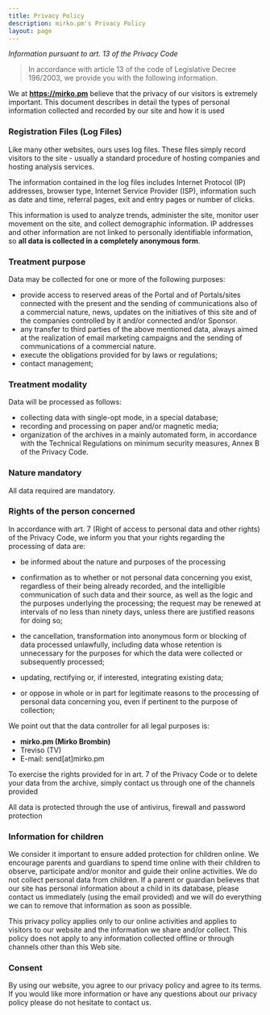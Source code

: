 ```yaml
---
title: Privacy Policy
description: mirko.pm's Privacy Policy
layout: page
---
```

*Information pursuant to art. 13 of the Privacy Code*
> In accordance with article 13 of the code of Legislative Decree 196/2003, we provide you with the following information.

We at **https://mirko.pm** believe that the privacy of our visitors is extremely important. This document describes in detail the types of personal information collected and recorded by our site and how it is used

### Registration Files (Log Files)

Like many other websites, ours uses log files. These files simply record visitors to the site - usually a standard procedure of hosting companies and hosting analysis services.

The information contained in the log files includes Internet Protocol (IP) addresses, browser type, Internet Service Provider (ISP), information such as date and time, referral pages, exit and entry pages or number of clicks.

This information is used to analyze trends, administer the site, monitor user movement on the site, and collect demographic information. IP addresses and other information are not linked to personally identifiable information, so **all data is collected in a completely anonymous form**.

### Treatment purpose

Data may be collected for one or more of the following purposes:

*   provide access to reserved areas of the Portal and of Portals/sites connected with the present and the sending of communications also of a commercial nature, news, updates on the initiatives of this site and of the companies controlled by it and/or connected and/or Sponsor.
*   any transfer to third parties of the above mentioned data, always aimed at the realization of email marketing campaigns and the sending of communications of a commercial nature.
*   execute the obligations provided for by laws or regulations;
*   contact management;

### Treatment modality

Data will be processed as follows:

*   collecting data with single-opt mode, in a special database;
*   recording and processing on paper and/or magnetic media;
*   organization of the archives in a mainly automated form, in accordance with the Technical Regulations on minimum security measures, Annex B of the Privacy Code.

### Nature mandatory

All data required are mandatory.

### Rights of the person concerned

In accordance with art. 7 (Right of access to personal data and other rights) of the Privacy Code, we inform you that your rights regarding the processing of data are:

*   be informed about the nature and purposes of the processing

*   confirmation as to whether or not personal data concerning you exist, regardless of their being already recorded, and the intelligible communication of such data and their source, as well as the logic and the purposes underlying the processing; the request may be renewed at intervals of no less than ninety days, unless there are justified reasons for doing so;
*   the cancellation, transformation into anonymous form or blocking of data processed unlawfully, including data whose retention is unnecessary for the purposes for which the data were collected or subsequently processed;
*   updating, rectifying or, if interested, integrating existing data;
*   or oppose in whole or in part for legitimate reasons to the processing of personal data concerning you, even if pertinent to the purpose of collection;

We point out that the data controller for all legal purposes is:

*   **mirko.pm (Mirko Brombin)**
*   Treviso (TV)
*   E-mail: send[at]mirko.pm

To exercise the rights provided for in art. 7 of the Privacy Code or to delete your data from the archive, simply contact us through one of the channels provided

All data is protected through the use of antivirus, firewall and password protection

### Information for children

We consider it important to ensure added protection for children online. We encourage parents and guardians to spend time online with their children to observe, participate and/or monitor and guide their online activities. We do not collect personal data from children. If a parent or guardian believes that our site has personal information about a child in its database, please contact us immediately (using the email provided) and we will do everything we can to remove that information as soon as possible.

This privacy policy applies only to our online activities and applies to visitors to our website and the information we share and/or collect. This policy does not apply to any information collected offline or through channels other than this Web site.

### Consent

By using our website, you agree to our privacy policy and agree to its terms. If you would like more information or have any questions about our privacy policy please do not hesitate to contact us.